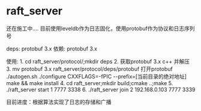 # raft_server

还在施工中....
目前使用leveldb作为日志固化，使用protobuf作为协议和日志序列号

deps:
    protobuf 3.x
依赖:
    protobuf 3.x

使用:
    1. cd raft_server/protocol/;mkdir deps
    2. 获取protobuf 3.x c++ 并解压
    3. mv protobuf 3.x raft_server/protocol/deps/protobuf
    打开protobuf
    ./autogen.sh
    ./configure CXXFLAGS=-fPIC --prefix=[当前目录的绝对地址]
    make && make install
    4. cd raft_server;mkdir build;cmake ..;make
    5. ./raft_server start 1 7777 3338
    6. ./raft_server join 2 192.168.0.103 7777 3339
    
    
目前进度：根据算法实现了日志的存储和广播
